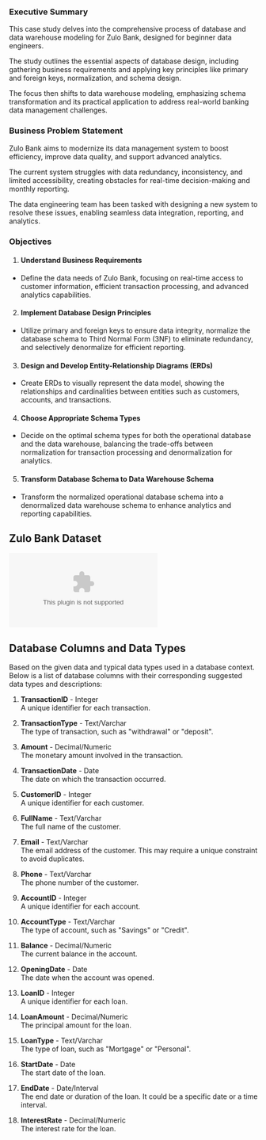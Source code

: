### Executive Summary

This case study delves into the comprehensive process of database and data warehouse modeling for Zulo Bank, designed for beginner data engineers.

The study outlines the essential aspects of database design, including gathering business requirements and applying key principles like primary and foreign keys, normalization, and schema design. 

The focus then shifts to data warehouse modeling, emphasizing schema transformation and its practical application to address real-world banking data management challenges.

### Business Problem Statement

Zulo Bank aims to modernize its data management system to boost efficiency, improve data quality, and support advanced analytics. 

The current system struggles with data redundancy, inconsistency, and limited accessibility, creating obstacles for real-time decision-making and monthly reporting. 

The data engineering team has been tasked with designing a new system to resolve these issues, enabling seamless data integration, reporting, and analytics.

### Objectives

1. #### Understand Business Requirements

* Define the data needs of Zulo Bank, focusing on real-time access to customer information, efficient transaction processing, and advanced analytics capabilities.
  
2. #### Implement Database Design Principles

* Utilize primary and foreign keys to ensure data integrity, normalize the database schema to Third Normal Form (3NF) to eliminate redundancy, and selectively denormalize for efficient reporting.

3. #### Design and Develop Entity-Relationship Diagrams (ERDs)

* Create ERDs to visually represent the data model, showing the relationships and cardinalities between entities such as customers, accounts, and transactions.

4. #### Choose Appropriate Schema Types

* Decide on the optimal schema types for both the operational database and the data warehouse, balancing the trade-offs between normalization for transaction processing and denormalization for analytics.

5. #### Transform Database Schema to Data Warehouse Schema

* Transform the normalized operational database schema into a denormalized data warehouse schema to enhance analytics and reporting capabilities.


## Zulo Bank Dataset

![Zulo Bank Dataset](zulo_bank_dataset.csv)


## Database Columns and Data Types

Based on the given data and typical data types used in a database context. Below is a list of database columns with their corresponding suggested data types and descriptions:

1. **TransactionID** - Integer  
   A unique identifier for each transaction.

2. **TransactionType** - Text/Varchar  
   The type of transaction, such as "withdrawal" or "deposit".

3. **Amount** - Decimal/Numeric  
   The monetary amount involved in the transaction.

4. **TransactionDate** - Date  
   The date on which the transaction occurred.

5. **CustomerID** - Integer  
   A unique identifier for each customer.

6. **FullName** - Text/Varchar  
   The full name of the customer.

7. **Email** - Text/Varchar  
   The email address of the customer. This may require a unique constraint to avoid duplicates.

8. **Phone** - Text/Varchar  
   The phone number of the customer.

9. **AccountID** - Integer  
   A unique identifier for each account.

10. **AccountType** - Text/Varchar  
   The type of account, such as "Savings" or "Credit".

11. **Balance** - Decimal/Numeric  
   The current balance in the account.

12. **OpeningDate** - Date  
   The date when the account was opened.

13. **LoanID** - Integer  
   A unique identifier for each loan.

14. **LoanAmount** - Decimal/Numeric  
   The principal amount for the loan.

15. **LoanType** - Text/Varchar  
   The type of loan, such as "Mortgage" or "Personal".

16. **StartDate** - Date  
   The start date of the loan.

17. **EndDate** - Date/Interval  
   The end date or duration of the loan. It could be a specific date or a time interval.

18. **InterestRate** - Decimal/Numeric  
   The interest rate for the loan.



